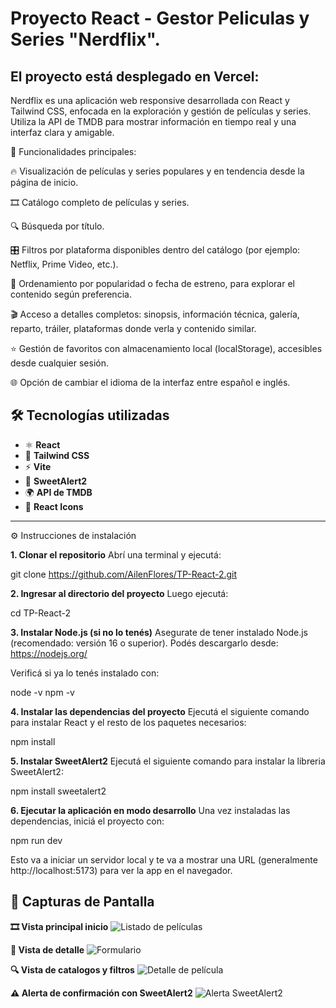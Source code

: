 # Proyecto React - Gestor Peliculas y Series "Nerdflix".

El proyecto está desplegado en Vercel: 
 -----------------------------------------------------------
Nerdflix es una aplicación web responsive desarrollada con React y Tailwind CSS, enfocada en la exploración y gestión de películas y series. Utiliza la API de TMDB para mostrar información en tiempo real y una interfaz clara y amigable.

🚀 Funcionalidades principales:

🔥 Visualización de películas y series populares y en tendencia desde la página de inicio.

🎞️ Catálogo completo de películas y series.

🔍 Búsqueda por título.

🎛️ Filtros por plataforma disponibles dentro del catálogo (por ejemplo: Netflix, Prime Video, etc.).

📅 Ordenamiento por popularidad o fecha de estreno, para explorar el contenido según preferencia.

🎬 Acceso a detalles completos: sinopsis, información técnica, galería, reparto, tráiler, plataformas donde verla y contenido similar.

⭐ Gestión de favoritos con almacenamiento local (localStorage), accesibles desde cualquier sesión.

🌐 Opción de cambiar el idioma de la interfaz entre español e inglés.


## 🛠️ Tecnologías utilizadas

- ⚛️ **React**  
- 💨 **Tailwind CSS**  
- ⚡ **Vite**  
- 🎉 **SweetAlert2**  
- 🌍 **API de TMDB**  
- 🧩 **React Icons**

---

⚙️ Instrucciones de instalación
 
 **1. Clonar el repositorio**
 Abrí una terminal y ejecutá:
 
 git clone https://github.com/AilenFlores/TP-React-2.git
 
 **2. Ingresar al directorio del proyecto**
 Luego ejecutá:
 
 cd TP-React-2
 
 **3. Instalar Node.js (si no lo tenés)**
 Asegurate de tener instalado Node.js (recomendado: versión 16 o superior).
 Podés descargarlo desde: https://nodejs.org/
 
 Verificá si ya lo tenés instalado con:
 
 node -v
 npm -v
 
 **4. Instalar las dependencias del proyecto**
 Ejecutá el siguiente comando para instalar React y el resto de los paquetes necesarios:
 
 npm install
 
 **5. Instalar SweetAlert2**
 Ejecutá el siguiente comando para instalar la libreria SweetAlert2:
 
 npm install sweetalert2
 
 **6. Ejecutar la aplicación en modo desarrollo**
 Una vez instaladas las dependencias, iniciá el proyecto con:
 
 npm run dev
 
 Esto va a iniciar un servidor local y te va a mostrar una URL (generalmente http://localhost:5173) para ver la app en el navegador.
 
 
 ## 📸 Capturas de Pantalla
 
 **🎞️ Vista principal inicio**
 ![Listado de películas](./public/screenshots/inicio.png)
 
 **📝 Vista de detalle**
 ![Formulario](./public/screenshots/formulario.png)
 
 **🔍 Vista de catalogos y filtros**
 ![Detalle de película](./public/screenshots/detalle.png)
 
 **⚠️ Alerta de confirmación con SweetAlert2**
 ![Alerta SweetAlert2](./public/screenshots/alerta.png)
